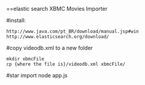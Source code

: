 ==elastic search XBMC Movies Importer



#install:

    http://www.java.com/pt_BR/download/manual.jsp#win
    http://www.elasticsearch.org/download/

#copy videodb.xml to a new folder
	
    mkdir xbmcFile
    cp {where the file is}/videodb.xml xbmcFile/

#star import
    node app.js
